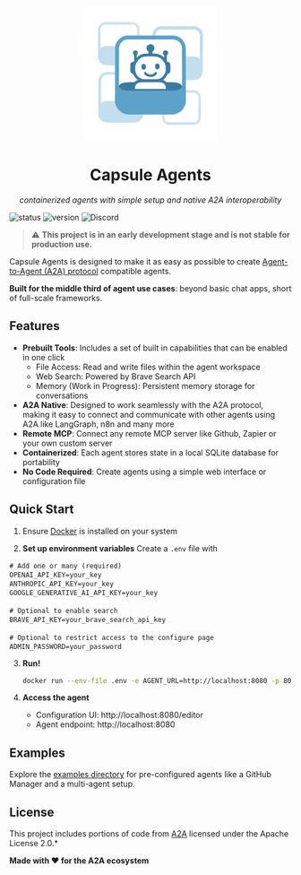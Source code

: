 <div align="center">
  <img src="capsule_agents_alpha.png" alt="Capsule Agents Logo" width="240" height="240">
  <h1>Capsule Agents</h1>
  <p><em>containerized agents with simple setup and native A2A interoperability</em></p>
</div>

![status](https://img.shields.io/badge/status-under_development-yellow)
![version](https://img.shields.io/docker/v/brycewcole/capsule-agents)
![Discord](https://img.shields.io/discord/1429513340975190320?style=plastic&logo=discord&logoColor=blueviolet&label=Join%20Us!&labelColor=lightgrey)

> ⚠️ **This project is in an early development stage and is not stable for production use.**

Capsule Agents is designed to make it as easy as possible to create [Agent-to-Agent (A2A) protocol](https://github.com/google/A2A) compatible agents. 

**Built for the middle third of agent use cases**: beyond basic chat apps, short of full-scale frameworks.

## Features

- **Prebuilt Tools**: Includes a set of built in capabilities that can be enabled in one click
  - File Access: Read and write files within the agent workspace
  - Web Search: Powered by Brave Search API
  - Memory (Work in Progress): Persistent memory storage for conversations
- **A2A Native**: Designed to work seamlessly with the A2A protocol, making it easy to connect and communicate with other agents using A2A like LangGraph, n8n and many more
- **Remote MCP**: Connect any remote MCP server like Github, Zapier or your own custom server
- **Containerized**: Each agent stores state in a local SQLite database for portability
- **No Code Required**: Create agents using a simple web interface or configuration file

## Quick Start

1. Ensure [Docker](https://docs.docker.com/get-started/get-docker/) is installed on your system

2. **Set up environment variables**
   Create a `.env` file with

```env
# Add one or many (required)
OPENAI_API_KEY=your_key
ANTHROPIC_API_KEY=your_key
GOOGLE_GENERATIVE_AI_API_KEY=your_key

# Optional to enable search
BRAVE_API_KEY=your_brave_search_api_key

# Optional to restrict access to the configure page
ADMIN_PASSWORD=your_password
```

3. **Run!**
   ```bash
   docker run --env-file .env -e AGENT_URL=http://localhost:8080 -p 8080:80 -it brycewcole/capsule-agents:latest
   ```

4. **Access the agent**
   - Configuration UI: http://localhost:8080/editor
   - Agent endpoint: http://localhost:8080

## Examples

Explore the [examples directory](./examples) for pre-configured agents like a GitHub Manager and a multi-agent setup.

## License

This project includes portions of code from [A2A](https://github.com/google/A2A) licensed under the Apache License 2.0.*

**Made with ❤️ for the A2A ecosystem**
